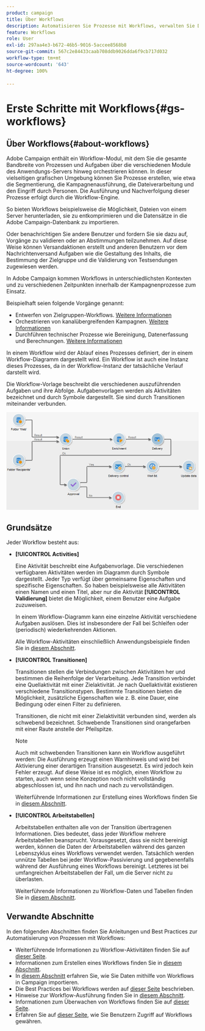 ```yaml
---
product: campaign
title: Über Workflows
description: Automatisieren Sie Prozesse mit Workflows, verwalten Sie Daten und Audiences, senden Sie Nachrichten und vieles mehr.
feature: Workflows
role: User
exl-id: 297aa4e3-b672-46b5-9016-5accee8568b8
source-git-commit: 567c2e84433caab708ddb9026dda6f9cb717d032
workflow-type: tm+mt
source-wordcount: '643'
ht-degree: 100%

---
```


# Erste Schritte mit Workflows{#gs-workflows}

## Über Workflows{#about-workflows}

Adobe Campaign enthält ein Workflow-Modul, mit dem Sie die gesamte Bandbreite von Prozessen und Aufgaben über die verschiedenen Module des Anwendungs-Servers hinweg orchestrieren können. In dieser vielseitigen grafischen Umgebung können Sie Prozesse erstellen, wie etwa die Segmentierung, die Kampagnenausführung, die Dateiverarbeitung und den Eingriff durch Personen. Die Ausführung und Nachverfolgung dieser Prozesse erfolgt durch die Workflow-Engine.

So bieten Workflows beispielsweise die Möglichkeit, Dateien von einem Server herunterladen, sie zu entkomprimieren und die Datensätze in die Adobe Campaign-Datenbank zu importieren.

Oder benachrichtigen Sie andere Benutzer und fordern Sie sie dazu auf, Vorgänge zu validieren oder an Abstimmungen teilzunehmen. Auf diese Weise können Versandaktionen erstellt und anderen Benutzern vor dem Nachrichtenversand Aufgaben wie die Gestaltung des Inhalts, die Bestimmung der Zielgruppe und die Validierung von Testsendungen zugewiesen werden.

In Adobe Campaign kommen Workflows in unterschiedlichsten Kontexten und zu verschiedenen Zeitpunkten innerhalb der Kampagnenprozesse zum Einsatz.

Beispielhaft seien folgende Vorgänge genannt:

* Entwerfen von Zielgruppen-Workflows. [Weitere Informationen](#targeting-workflows)
* Orchestrieren von kanalübergreifenden Kampagnen. [Weitere Informationen](#campaign-workflows)
* Durchführen technischer Prozesse wie Bereinigung, Datenerfassung und Berechnungen. [Weitere Informationen](#technical-workflows)

In einem Workflow wird der Ablauf eines Prozesses definiert, der in einem Workflow-Diagramm dargestellt wird. Ein Workflow ist auch eine Instanz dieses Prozesses, da in der Workflow-Instanz der tatsächliche Verlauf darstellt wird.

Die Workflow-Vorlage beschreibt die verschiedenen auszuführenden Aufgaben und ihre Abfolge. Aufgabenvorlagen werden als Aktivitäten bezeichnet und durch Symbole dargestellt. Sie sind durch Transitionen miteinander verbunden.

![](assets/example1.png)

## Grundsätze

Jeder Workflow besteht aus:

* **[!UICONTROL Activities]**

  Eine Aktivität beschreibt eine Aufgabenvorlage. Die verschiedenen verfügbaren Aktivitäten werden im Diagramm durch Symbole dargestellt. Jeder Typ verfügt über gemeinsame Eigenschaften und spezifische Eigenschaften. So haben beispielsweise alle Aktivitäten einen Namen und einen Titel, aber nur die Aktivität **[!UICONTROL Validierung]** bietet die Möglichkeit, einem Benutzer eine Aufgabe zuzuweisen.

  In einem Workflow-Diagramm kann eine einzelne Aktivität verschiedene Aufgaben auslösen. Dies ist insbesondere der Fall bei Schleifen oder (periodisch) wiederkehrenden Aktionen.

  Alle Workflow-Aktivitäten einschließlich Anwendungsbeispiele finden Sie in [diesem Abschnitt](activities.md).

* **[!UICONTROL Transitionen]**

  Transitionen stellen die Verbindungen zwischen Aktivitäten her und bestimmen die Reihenfolge der Verarbeitung. Jede Transition verbindet eine Quellaktivität mit einer Zielaktivität. Je nach Quellaktivität existieren verschiedene Transitionstypen. Bestimmte Transitionen bieten die Möglichkeit, zusätzliche Eigenschaften wie z. B. eine Dauer, eine Bedingung oder einen Filter zu definieren.

  Transitionen, die nicht mit einer Zielaktivität verbunden sind, werden als schwebend bezeichnet. Schwebende Transitionen sind orangefarben mit einer Raute anstelle der Pfeilspitze.

  >[!NOTE]
  >
  >Auch mit schwebenden Transitionen kann ein Workflow ausgeführt werden: Die Ausführung erzeugt einen Warnhinweis und wird bei Aktivierung einer derartigen Transition ausgesetzt. Es wird jedoch kein Fehler erzeugt. Auf diese Weise ist es möglich, einen Workflow zu starten, auch wenn seine Konzeption noch nicht vollständig abgeschlossen ist, und ihn nach und nach zu vervollständigen.

  Weiterführende Informationen zur Erstellung eines Workflows finden Sie in [diesem Abschnitt](build-a-workflow.md).

* **[!UICONTROL Arbeitstabellen]**

  Arbeitstabellen enthalten alle von der Transition übertragenen Informationen. Dies bedeutet, dass jeder Workflow mehrere Arbeitstabellen beansprucht. Vorausgesetzt, dass sie nicht bereinigt werden, können die Daten der Arbeitstabellen während des ganzen Lebenszyklus eines Workflows verwendet werden. Tatsächlich werden unnütze Tabellen bei jeder Workflow-Passivierung und gegebenenfalls während der Ausführung eines Workflows bereinigt. Letzteres ist bei umfangreichen Arbeitstabellen der Fall, um die Server nicht zu überlasten.

  Weiterführende Informationen zu Workflow-Daten und Tabellen finden Sie in [diesem Abschnitt](use-workflow-data.md).

## Verwandte Abschnitte

In den folgenden Abschnitten finden Sie Anleitungen und Best Practices zur Automatisierung von Prozessen mit Workflows:

* Weiterführende Informationen zu Workflow-Aktivitäten finden Sie auf [dieser Seite](use-workflow-data.md).
* Informationen zum Erstellen eines Workflows finden Sie in [diesem Abschnitt](build-a-workflow.md).
* In [diesem Abschnitt](campaign-workflows.md) erfahren Sie, wie Sie Daten mithilfe von Workflows in Campaign importieren.
* Die Best Practices bei Workflows werden auf [dieser Seite](workflow-best-practices.md) beschrieben.
* Hinweise zur Workflow-Ausführung finden Sie in [diesem Abschnitt](start-a-workflow.md).
* Informationen zum Überwachen von Workflows finden Sie auf [dieser Seite](monitor-workflow-execution.md).
* Erfahren Sie auf [dieser Seite](managing-rights.md), wie Sie Benutzern Zugriff auf Workflows gewähren.
